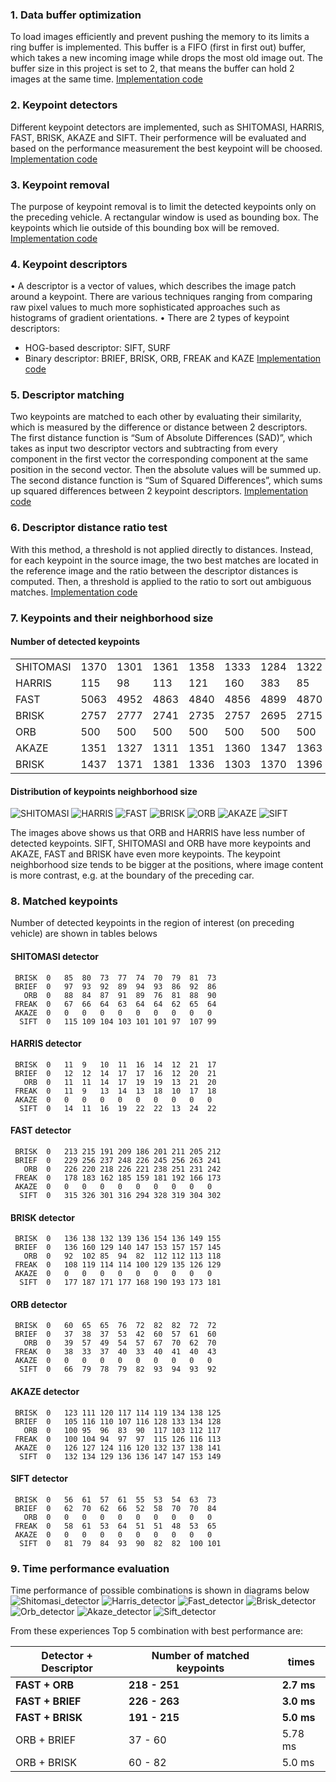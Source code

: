 
### 1. Data buffer optimization

To load images efficiently and prevent pushing the memory to its limits a ring buffer is implemented. This buffer is a FIFO (first in first out) buffer, which takes a new incoming image while drops the most old image out. The buffer size in this project is set to 2, that means the buffer can hold 2 images at the same time. [Implementation code](https://github.com/truongconghiep/SFND_2D_Feature_Tracking/blob/bfc5777227cdbdf56d30a30c00a31d162d60c63a/src/MidTermProject_Camera_Student.cpp#L65)

### 2. Keypoint detectors

Different keypoint detectors are implemented, such as SHITOMASI, HARRIS, FAST, BRISK, AKAZE and SIFT. Their performence will be evaluated and based on the performance measurement the best keypoint will be choosed. [Implementation code](https://github.com/truongconghiep/SFND_2D_Feature_Tracking/blob/bfc5777227cdbdf56d30a30c00a31d162d60c63a/src/matching2D_Student.cpp#L216)


### 3. Keypoint removal

The purpose of keypoint removal is to limit the detected keypoints only on the preceding vehicle. A rectangular window is used as bounding box. The keypoints which lie outside of this bounding box will be removed. [Implementation code](https://github.com/truongconghiep/SFND_2D_Feature_Tracking/blob/bfc5777227cdbdf56d30a30c00a31d162d60c63a/src/MidTermProject_Camera_Student.cpp#L102)


### 4. Keypoint descriptors

•	A descriptor is a vector of values, which describes the image patch around a keypoint. There are various techniques ranging from comparing raw pixel values to much more sophisticated approaches such as histograms of gradient orientations. 
•	There are 2 types of keypoint descriptors: 
-	HOG-based descriptor: SIFT, SURF
-	Binary descriptor: BRIEF, BRISK, ORB, FREAK and KAZE
[Implementation code](https://github.com/truongconghiep/SFND_2D_Feature_Tracking/blob/bfc5777227cdbdf56d30a30c00a31d162d60c63a/src/matching2D_Student.cpp#L79)

### 5. Descriptor matching

Two keypoints are matched to each other by evaluating their similarity, which is measured by the difference or distance between 2 descriptors.
The first distance function is “Sum of Absolute Differences (SAD)”, which takes as input two descriptor vectors and subtracting from every component in the first vector the corresponding component at the same position in the second vector. Then the absolute values will be summed up.
The second distance function is “Sum of Squared Differences”, which sums up squared differences between 2 keypoint descriptors.
[Implementation code](https://github.com/truongconghiep/SFND_2D_Feature_Tracking/blob/bfc5777227cdbdf56d30a30c00a31d162d60c63a/src/matching2D_Student.cpp#L49)

### 6. Descriptor distance ratio test

With this method, a threshold is not applied directly to distances. Instead, for each keypoint in the source image, the two best matches are located in the reference image and the ratio between the descriptor distances is computed. Then, a threshold is applied to the ratio to sort out ambiguous matches. [Implementation code](https://github.com/truongconghiep/SFND_2D_Feature_Tracking/blob/bfc5777227cdbdf56d30a30c00a31d162d60c63a/src/matching2D_Student.cpp#L66)

### 7. Keypoints and their neighborhood size

#### Number of detected keypoints

|         |     |     |     |     |     |     |     |     |     |     |
|---------|-----|-----|-----|-----|-----|-----|-----|-----|-----|-----|
|SHITOMASI| 1370|	1301|	1361|	1358|	1333|	1284|	1322|	1366|	1389|	1339|
|HARRIS   |  115|	  98|	 113|	 121|	 160|	 383|	  85|	 210|	 171|	 281|
|FAST     | 5063|	4952|	4863|	4840|	4856|	4899|	4870|	4868|	4996|	4997|
|BRISK    | 2757|	2777|	2741|	2735|	2757|	2695|	2715|	2628|	2639|	2672|
|ORB      |  500|	 500|	 500|	 500|	 500|	 500|	 500|	 500|	 500|	 500|
|AKAZE    | 1351|	1327|	1311|	1351|	1360|	1347|	1363|	1331|	1357|	1331|
|BRISK    | 1437|	1371|	1381|	1336|	1303|	1370|	1396|	1382|	1462|	1422|

#### Distribution of keypoints neighborhood size

![SHITOMASI](/images/detectorDistribution/SHITOMASI.png)
![HARRIS](/images/detectorDistribution/HARRIS.png)
![FAST](/images/detectorDistribution/FAST.png)
![BRISK](/images/detectorDistribution/BRISK.png)
![ORB](/images/detectorDistribution/ORB.png)
![AKAZE](/images/detectorDistribution/AKAZE.png)
![SIFT](/images/detectorDistribution/SIFT.png)

The images above shows us that ORB and HARRIS have less number of detected keypoints. SIFT, SHITOMASI and ORB have more keypoints and AKAZE, FAST and BRISK have even more keypoints. The keypoint neighborhood size tends to be bigger at the positions, where image content is more contrast, e.g. at the boundary of the preceding car.


### 8. Matched keypoints
Number of detected keypoints in the region of interest (on preceding vehicle) are shown in tables belows
#### SHITOMASI detector
     BRISK	0	85	80	73	77	74	70	79	81	73
     BRIEF	0	97	93	92	89	94	93	86	92	86
       ORB	0	88	84	87	91	89	76	81	88	90
     FREAK	0	67	66	64	63	64	64	62	65	64
     AKAZE	0	0	0	0	0	0	0	0	0	0
      SIFT	0	115	109	104	103	101	101	97	107	99
   
#### HARRIS detector
     BRISK	0	11	9	10	11	16	14	12	21	17
     BRIEF	0	12	12	14	17	17	16	12	20	21
       ORB	0	11	11	14	17	19	19	13	21	20
     FREAK	0	11	9	13	14	13	18	10	17	18
     AKAZE	0	0	0	0	0	0	0	0	0	0
      SIFT	0	14	11	16	19	22	22	13	24	22
      
#### FAST detector
     BRISK	0	213	215	191	209	186	201	211	205	212
     BRIEF	0	229	256	237	248	226	245	256	263	241
       ORB	0	226	220	218	226	221	238	251	231	242
     FREAK	0	178	183	162	185	159	181	192	166	173
     AKAZE	0	0	0	0	0	0	0	0	0	0
      SIFT	0	315	326	301	316	294	328	319	304	302

#### BRISK detector
     BRISK	0	136	138	132	139	136	154	136	149	155
     BRIEF	0	136	160	129	140	147	153	157	157	145
       ORB	0	92	102	85	94	82	112	112	113	118
     FREAK	0	108	119	114	114	100	129	135	126	129
     AKAZE	0	0	0	0	0	0	0	0	0	0
      SIFT	0	177	187	171	177	168	190	193	173	181

#### ORB detector 
     BRISK	0	60	65	65	76	72	82	82	72	72
     BRIEF	0	37	38	37	53	42	60	57	61	60
       ORB	0	39	57	49	54	57	67	70	62	70
     FREAK	0	38	33	37	40	33	40	41	40	43
     AKAZE	0	0	0	0	0	0	0	0	0	0
      SIFT	0	66	79	78	79	82	93	94	93	92

#### AKAZE detector
     BRISK	0	123	111	120	117	114	119	134	138	125
     BRIEF	0	105	116	110	107	116	128	133	134	128
       ORB	0	100	95	96	83	90	117	103	112	117
     FREAK	0	100	104	94	97	97	115	126	116	113
     AKAZE	0	126	127	124	116	120	132	137	138	141
      SIFT	0	132	134	129	136	136	147	147	153	149

#### SIFT detector
     BRISK	0	56	61	57	61	55	53	54	63	73
     BRIEF	0	62	70	62	66	52	58	70	70	84
       ORB	0	0	0	0	0	0	0	0	0	0
     FREAK	0	58	61	53	64	51	51	48	53	65
     AKAZE	0	0	0	0	0	0	0	0	0	0
      SIFT	0	81	79	84	93	90	82	82	100	101
      
### 9. Time performance evaluation
Time performance of possible combinations is shown in diagrams below
![Shitomasi_detector](/images/evaluation/Shitomasi_detector.png)
![Harris_detector](/images/evaluation/Harris_detector.png)
![Fast_detector](/images/evaluation/Fast_detector.png)
![Brisk_detector](/images/evaluation/BRISK_detector.png)
![Orb_detector](/images/evaluation/ORB_detector.png)
![Akaze_detector](/images/evaluation/AKAZE_detector.png)
![Sift_detector](/images/evaluation/SIFT_detector.png)

From these experiences Top 5 combination with best performance are:

| Detector + Descriptor| Number of matched keypoints | times|
|----------------------|-----------------------------|-------|
| **FAST + ORB**       | **218 - 251**               | **2.7 ms**|
| **FAST + BRIEF**     | **226 - 263**               | **3.0 ms**|
| **FAST + BRISK**     | **191 - 215**               | **5.0 ms**|
| ORB + BRIEF          | 37 - 60                    | 5.78 ms|
| ORB + BRISK          | 60 - 82                  | 5.0 ms|






